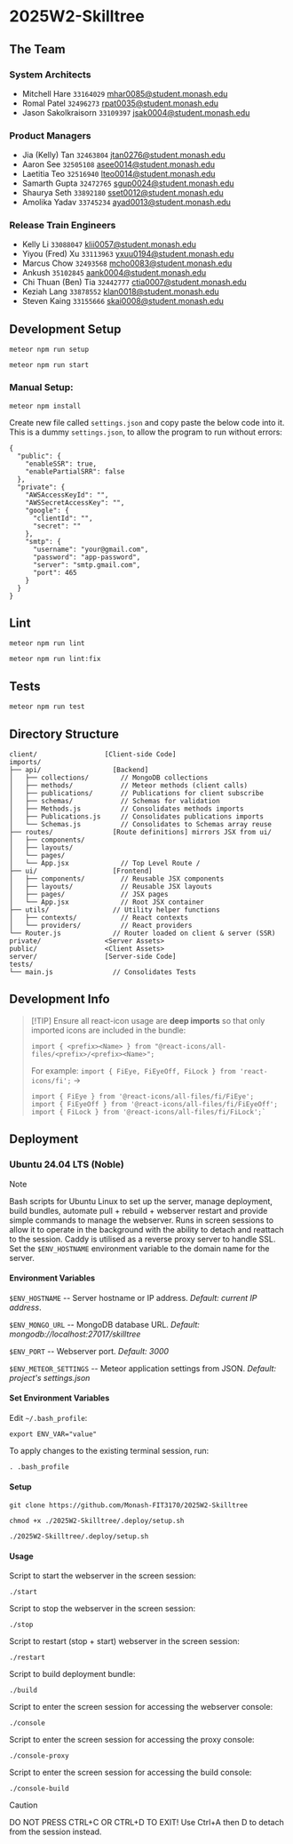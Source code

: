 # 2025W2-Skilltree

## The Team

### System Architects

- Mitchell Hare `33164029` mhar0085@student.monash.edu
- Romal Patel `32496273` rpat0035@student.monash.edu
- Jason Sakolkraisorn `33109397` jsak0004@student.monash.edu

### Product Managers

- Jia (Kelly) Tan `32463804` jtan0276@student.monash.edu
- Aaron See `32505108` asee0014@student.monash.edu
- Laetitia Teo `32516940` lteo0014@student.monash.edu
- Samarth Gupta `32472765` sgup0024@student.monash.edu
- Shaurya Seth `33892180` sset0012@student.monash.edu
- Amolika Yadav `33745234` ayad0013@student.monash.edu

### Release Train Engineers

- Kelly Li `33088047` klii0057@student.monash.edu
- Yiyou (Fred) Xu `33113963` yxuu0194@student.monash.edu
- Marcus Chow `32493568` mcho0083@student.monash.edu
- Ankush `35102845` aank0004@student.monash.edu
- Chi Thuan (Ben) Tia `32442777` ctia0007@student.monash.edu
- Keziah Lang `33878552` klan0018@student.monash.edu
- Steven Kaing `33155666` skai0008@student.monash.edu

## Development Setup

```
meteor npm run setup
```

```
meteor npm run start
```

### Manual Setup:

```
meteor npm install
```

Create new file called `settings.json` and copy paste the below code into it.
This is a dummy `settings.json`, to allow the program to run without errors:

```
{
  "public": {
    "enableSSR": true,
    "enablePartialSRR": false
  },
  "private": {
    "AWSAccessKeyId": "",
    "AWSSecretAccessKey": "",
    "google": {
      "clientId": "",
      "secret": ""
    },
    "smtp": {
      "username": "your@gmail.com",
      "password": "app-password",
      "server": "smtp.gmail.com",
      "port": 465
    }
  }
}
```

## Lint

```
meteor npm run lint
```

```
meteor npm run lint:fix
```

## Tests

```
meteor npm run test
```

## Directory Structure

```
client/                 [Client-side Code]
imports/
├── api/                  [Backend]
│   ├── collections/        // MongoDB collections
│   ├── methods/            // Meteor methods (client calls)
│   ├── publications/       // Publications for client subscribe
│   ├── schemas/            // Schemas for validation
│   ├── Methods.js          // Consolidates methods imports
│   ├── Publications.js     // Consolidates publications imports
│   └── Schemas.js          // Consolidates to Schemas array reuse
├── routes/               [Route definitions] mirrors JSX from ui/
│   ├── components/
│   ├── layouts/
│   └── pages/
│   └── App.jsx             // Top Level Route /
├── ui/                   [Frontend]
│   ├── components/         // Reusable JSX components
│   ├── layouts/            // Reusable JSX layouts
│   ├── pages/              // JSX pages
│   └── App.jsx             // Root JSX container
├── utils/                // Utility helper functions
│   ├── contexts/           // React contexts
│   └── providers/          // React providers
└── Router.js             // Router loaded on client & server (SSR)
private/                <Server Assets>
public/                 <Client Assets>
server/                 [Server-side Code]
tests/
└── main.js               // Consolidates Tests
```
## Development Info
>  [!TIP]
>  Ensure all react-icon usage are **deep imports** so that only imported icons are included in the bundle:
>
>  ```
>  import { <prefix><Name> } from "@react-icons/all-files/<prefix>/<prefix><Name>";
>  ```
>
>  For example: `import { FiEye, FiEyeOff, FiLock } from 'react-icons/fi';` ->
>
>  ``````
>  import { FiEye } from '@react-icons/all-files/fi/FiEye';
>  import { FiEyeOff } from '@react-icons/all-files/fi/FiEyeOff';
>  import { FiLock } from '@react-icons/all-files/fi/FiLock';`
>  ``````

## Deployment
### Ubuntu 24.04 LTS (Noble)
> [!NOTE]
> Bash scripts for Ubuntu Linux to set up the server, manage deployment, build bundles, automate pull + rebuild + webserver restart and provide simple commands to manage the webserver. Runs in screen sessions to allow it to operate in the background with the ability to detach and reattach to the session. Caddy is utilised as a reverse proxy server to handle SSL. Set the `$ENV_HOSTNAME` environment variable to the domain name for the server.

#### Environment Variables
`$ENV_HOSTNAME` -- Server hostname or IP address. *Default: current IP address*.

`$ENV_MONGO_URL` -- MongoDB database URL. *Default: mongodb://localhost:27017/skilltree*

`$ENV_PORT` -- Webserver port. *Default: 3000*

`$ENV_METEOR_SETTINGS` -- Meteor application settings from JSON. *Default: project's settings.json*

#### Set Environment Variables
Edit `~/.bash_profile`:
```
export ENV_VAR="value"
```
To apply changes to the existing terminal session, run:
```
. .bash_profile
```
#### Setup
```
git clone https://github.com/Monash-FIT3170/2025W2-Skilltree
```
```
chmod +x ./2025W2-Skilltree/.deploy/setup.sh
```
```
./2025W2-Skilltree/.deploy/setup.sh
```
#### Usage
Script to start the webserver in the screen session:

```
./start
```
Script to stop the webserver in the screen session:

```
./stop
```

Script to restart (stop + start) webserver in the screen session:
```
./restart
```
Script to build deployment bundle:
```
./build
```
Script to enter the screen session for accessing the webserver console:

```
./console
```
Script to enter the screen session for accessing the proxy console:

```
./console-proxy
```
Script to enter the screen session for accessing the build console:

```
./console-build
```
> [!CAUTION]
> DO NOT PRESS CTRL+C OR CTRL+D TO EXIT!
> Use Ctrl+A then D to detach from the session instead.
